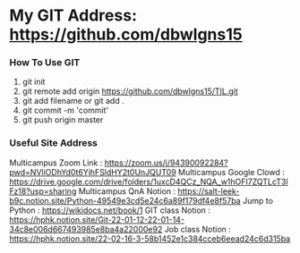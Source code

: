 # My GIT Address: https://github.com/dbwlgns15

### How To Use GIT
1. git init
2. git remote add origin https://github.com/dbwlgns15/TIL.git
3. git add filename or git add .
4. git commit -m 'commit'
5. git push origin master

### Useful Site Address
Multicampus Zoom Link : https://zoom.us/j/94390092284?pwd=NVliODhYd0t6YjhFSldHY2t0UnJQUT09
Multicampus Google Clowd : https://drive.google.com/drive/folders/1uxcD4QCz_NQA_w1hOFI7ZQTLcT3lFz18?usp=sharing
Multicampus QnA Notion : https://salt-leek-b9c.notion.site/Python-49549e3cd5e24c6a89f179df4e8f57ba
Jump to Python : https://wikidocs.net/book/1
GIT class Notion : https://hphk.notion.site/Git-22-01-12-22-01-14-34c8e006d667493985e8ba4a22000e92
Job class Notion : https://hphk.notion.site/22-02-16-3-58b1452e1c384cceb6eead24c6d315ba